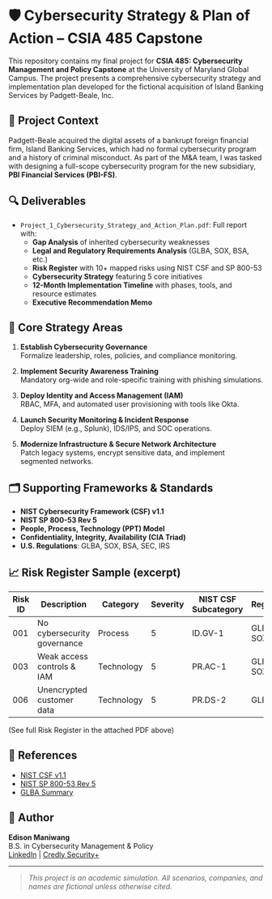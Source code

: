 # 🛡️ Cybersecurity Strategy & Plan of Action – CSIA 485 Capstone

This repository contains my final project for **CSIA 485: Cybersecurity Management and Policy Capstone** at the University of Maryland Global Campus. The project presents a comprehensive cybersecurity strategy and implementation plan developed for the fictional acquisition of Island Banking Services by Padgett-Beale, Inc.

## 📘 Project Context

Padgett-Beale acquired the digital assets of a bankrupt foreign financial firm, Island Banking Services, which had no formal cybersecurity program and a history of criminal misconduct. As part of the M&A team, I was tasked with designing a full-scope cybersecurity program for the new subsidiary, **PBI Financial Services (PBI-FS)**.

## 🔍 Deliverables

- `Project_1_Cybersecurity_Strategy_and_Action_Plan.pdf`: Full report with:
  - **Gap Analysis** of inherited cybersecurity weaknesses
  - **Legal and Regulatory Requirements Analysis** (GLBA, SOX, BSA, etc.)
  - **Risk Register** with 10+ mapped risks using NIST CSF and SP 800-53
  - **Cybersecurity Strategy** featuring 5 core initiatives
  - **12-Month Implementation Timeline** with phases, tools, and resource estimates
  - **Executive Recommendation Memo**

## 🧠 Core Strategy Areas

1. **Establish Cybersecurity Governance**  
   Formalize leadership, roles, policies, and compliance monitoring.

2. **Implement Security Awareness Training**  
   Mandatory org-wide and role-specific training with phishing simulations.

3. **Deploy Identity and Access Management (IAM)**  
   RBAC, MFA, and automated user provisioning with tools like Okta.

4. **Launch Security Monitoring & Incident Response**  
   Deploy SIEM (e.g., Splunk), IDS/IPS, and SOC operations.

5. **Modernize Infrastructure & Secure Network Architecture**  
   Patch legacy systems, encrypt sensitive data, and implement segmented networks.

## 🗂️ Supporting Frameworks & Standards

- **NIST Cybersecurity Framework (CSF) v1.1**
- **NIST SP 800-53 Rev 5**
- **People, Process, Technology (PPT) Model**
- **Confidentiality, Integrity, Availability (CIA Triad)**
- **U.S. Regulations**: GLBA, SOX, BSA, SEC, IRS

## 📈 Risk Register Sample (excerpt)

| Risk ID | Description                          | Category  | Severity | NIST CSF Subcategory | Regulation |
|---------|--------------------------------------|-----------|----------|-----------------------|------------|
| 001     | No cybersecurity governance          | Process   | 5        | ID.GV-1               | GLBA, SOX  |
| 003     | Weak access controls & IAM           | Technology| 5        | PR.AC-1               | GLBA, SOX  |
| 006     | Unencrypted customer data            | Technology| 5        | PR.DS-2               | GLBA       |

(See full Risk Register in the attached PDF above)

## 🧾 References

- [NIST CSF v1.1](https://nvlpubs.nist.gov/nistpubs/CSWP/NIST.CSWP.04162018.pdf)
- [NIST SP 800-53 Rev 5](https://nvlpubs.nist.gov/nistpubs/SpecialPublications/NIST.SP.800-53r5.pdf)
- [GLBA Summary](https://www.ftc.gov/business-guidance/privacy-security/gramm-leach-bliley-act)

## 📝 Author

**Edison Maniwang**  
B.S. in Cybersecurity Management & Policy  
[LinkedIn](https://www.linkedin.com/in/edisonmaniwang) | [Credly Security+](https://www.credly.com/badges/6870d092-d469-4c43-a4d2-5378cd4adf0a/linked_in_profile)

---

> _This project is an academic simulation. All scenarios, companies, and names are fictional unless otherwise cited._
